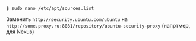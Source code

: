 ```shell
$ sudo nano /etc/apt/sources.list
```
Заменить `http://security.ubuntu.com/ubuntu` на `http://some.proxy.ru:8081/repository/ubuntu-security-proxy` (напртмер, для Nexus)
